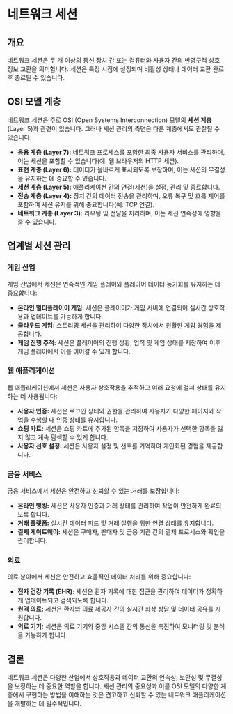 
# 네트워크 세션

## 개요
네트워크 세션은 두 개 이상의 통신 장치 간 또는 컴퓨터와 사용자 간의 반영구적 상호 정보 교환을 의미합니다. 세션은 특정 시점에 설정되며 비활성 상태나 데이터 교환 완료 후 종료될 수 있습니다.

## OSI 모델 계층
네트워크 세션은 주로 OSI (Open Systems Interconnection) 모델의 **세션 계층**(Layer 5)과 관련이 있습니다. 그러나 세션 관리의 측면은 다른 계층에서도 관찰될 수 있습니다:

- **응용 계층 (Layer 7):** 네트워크 프로세스를 포함한 최종 사용자 서비스를 관리하며, 이는 세션을 포함할 수 있습니다(예: 웹 브라우저의 HTTP 세션).
- **표현 계층 (Layer 6):** 데이터가 올바르게 표시되도록 보장하며, 이는 세션의 무결성을 유지하는 데 중요할 수 있습니다.
- **세션 계층 (Layer 5):** 애플리케이션 간의 연결(세션)을 설정, 관리 및 종료합니다.
- **전송 계층 (Layer 4):** 장치 간의 데이터 전송을 관리하며, 오류 복구 및 흐름 제어를 포함하여 세션 유지를 위해 중요합니다(예: TCP 연결).
- **네트워크 계층 (Layer 3):** 라우팅 및 전달을 처리하며, 이는 세션 연속성에 영향을 줄 수 있습니다.

## 업계별 세션 관리

### 게임 산업
게임 산업에서 세션은 연속적인 게임 플레이와 플레이어 데이터 동기화를 유지하는 데 중요합니다:
- **온라인 멀티플레이어 게임:** 세션은 플레이어가 게임 서버에 연결되어 실시간 상호작용과 업데이트를 가능하게 합니다.
- **클라우드 게임:** 스트리밍 세션을 관리하여 다양한 장치에서 원활한 게임 경험을 제공합니다.
- **게임 진행 추적:** 세션은 플레이어의 진행 상황, 업적 및 게임 상태를 저장하여 이후 게임 플레이에서 이를 이어갈 수 있게 합니다.

### 웹 애플리케이션
웹 애플리케이션에서 세션은 사용자 상호작용을 추적하고 여러 요청에 걸쳐 상태를 유지하는 데 사용됩니다:
- **사용자 인증:** 세션은 로그인 상태와 권한을 관리하여 사용자가 다양한 페이지와 작업을 수행할 때 인증 상태를 유지합니다.
- **쇼핑 카트:** 세션은 쇼핑 카트에 추가된 항목을 저장하여 사용자가 선택한 항목을 잃지 않고 계속 탐색할 수 있게 합니다.
- **사용자 선호 설정:** 세션은 사용자 설정 및 선호를 기억하여 개인화된 경험을 제공합니다.

### 금융 서비스
금융 서비스에서 세션은 안전하고 신뢰할 수 있는 거래를 보장합니다:
- **온라인 뱅킹:** 세션은 사용자 인증과 거래 상태를 관리하여 작업이 안전하게 완료되도록 합니다.
- **거래 플랫폼:** 실시간 데이터 피드 및 거래 실행을 위한 연결 상태를 유지합니다.
- **결제 게이트웨이:** 세션은 구매자, 판매자 및 금융 기관 간의 결제 프로세스와 확인을 관리합니다.

### 의료
의료 분야에서 세션은 안전하고 효율적인 데이터 처리를 위해 중요합니다:
- **전자 건강 기록 (EHR):** 세션은 환자 기록에 대한 접근을 관리하여 데이터가 정확하게 업데이트되고 검색되도록 합니다.
- **원격 의료:** 세션은 환자와 의료 제공자 간의 실시간 화상 상담 및 데이터 공유를 지원합니다.
- **의료 기기:** 세션은 의료 기기와 중앙 시스템 간의 통신을 촉진하여 모니터링 및 분석을 가능하게 합니다.

## 결론
네트워크 세션은 다양한 산업에서 상호작용과 데이터 교환의 연속성, 보안성 및 무결성을 보장하는 데 중요한 역할을 합니다. 세션 관리의 중요성과 이를 OSI 모델의 다양한 계층에서 구현하는 방법을 이해하는 것은 견고하고 신뢰할 수 있는 네트워크 애플리케이션을 개발하는 데 필수적입니다.
